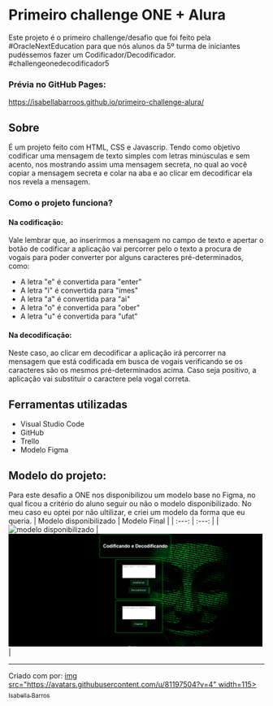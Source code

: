 # Primeiro challenge ONE + Alura
Este projeto é o primeiro challenge/desafio que foi feito pela #OracleNextEducation para que nós alunos da 5º turma de iniciantes pudéssemos fazer um Codificador/Decodificador. #challengeonedecodificador5
### Prévia no GitHub Pages:
https://isabellabarroos.github.io/primeiro-challenge-alura/
## Sobre
É um projeto feito com HTML, CSS e Javascrip. Tendo como objetivo codificar uma mensagem de texto simples com letras minúsculas e sem acento, nos mostrando assim uma mensagem secreta, no qual ao você copiar a mensagem secreta e colar na aba e ao clicar em  decodificar ela nos revela a mensagem. 
### Como o projeto funciona? 
#### Na codificação:
Vale lembrar que, ao inserirmos a mensagem no campo de texto e apertar o botão de codificar a aplicação vai percorrer pelo o texto a procura de vogais para poder converter por alguns caracteres pré-determinados, como:
- A letra "e" é convertida para "enter"
- A letra "i" é convertida para "imes"
- A letra "a" é convertida para "ai"
- A letra "o" é convertida para "ober"
- A letra "u" é convertida para "ufat"
#### Na decodificação:
Neste caso, ao clicar em decodificar a aplicação irá percorrer na mensagem que está codificada em busca de vogais verificando se os caracteres são os mesmos pré-determinados acima. Caso seja positivo, a aplicação vai substituir o caractere pela vogal correta.
## Ferramentas utilizadas
- Visual Studio Code
- GitHub
- Trello
- Modelo Figma
## Modelo do projeto:
Para este desafio a ONE nos disponibilizou um modelo base no Figma, no qual ficou a critério do aluno seguir ou não o modelo disponibilizado. No meu caso eu optei por não ultilizar, e criei um modelo da forma que eu queria.
| Modelo disponibilizado | Modelo Final |
| :---: | :---: |
| <img src="https://user-images.githubusercontent.com/42475699/183266602-eca6d5cd-2cfd-4c77-aa02-326f4df0d2a3.png" alt="modelo disponibilizado" width="500px"> | <img src="https://github.com/Isabellabarroos/primeiro-challenge-alura/blob/main/img/imagem-final.PNG?raw=true" alt="final" width="500px"> |

---
Criado com por: 
[ img src="https://avatars.githubusercontent.com/u/81197504?v=4" width=115><br><sub>Isabella Barros</sub>](https://github.com/Isabellabarroos)
